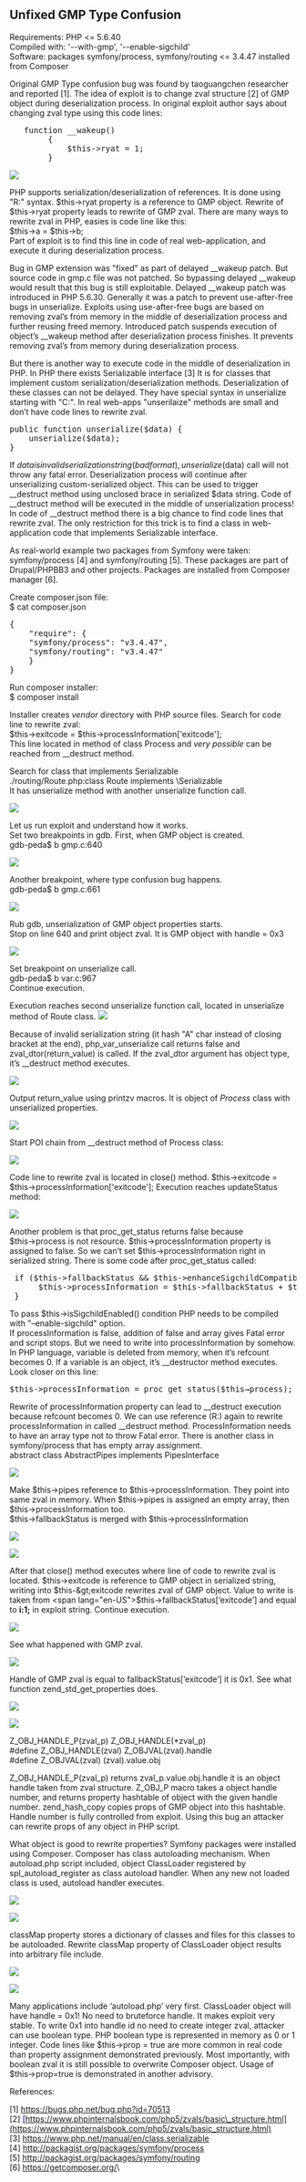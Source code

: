 ## Unfixed GMP Type Confusion

Requirements: PHP &lt;= 5.6.40\
Compiled with: '--with-gmp', '--enable-sigchild'\
Software: packages symfony/process, symfony/routing &lt;= 3.4.47 installed from Composer

Original GMP Type confusion bug was found by taoguangchen researcher and reported \[1\].
The idea of exploit is to change zval structure \[2\] of GMP object during deserialization process.
In original exploit author says about changing zval type using this code lines:
<pre class="western">	function __wakeup()
        {
            $this->ryat = 1;
        }
</pre>


![](./images/GMP_writeup_html_16a661db3f3f03db.png)


PHP supports serialization/deserialization of references. It is done using "R:" syntax. $this→ryat property is a reference to GMP object. Rewrite of $this→ryat property leads to rewrite of GMP zval.
There are many ways to rewrite zval in PHP, easies is code line like this:\
$this→a = $this→b;\
Part of exploit is to find this line in code of real web-application, and execute it during deserialization process.

Bug in GMP extension was "fixed" as part of delayed \_\_wakeup patch. But source code in gmp.c file was not patched. So bypassing delayed \_\_wakeup would result that this bug is still exploitable. Delayed \_\_wakeup patch was introduced in PHP 5.6.30. Generally it was a patch to prevent use-after-free bugs in unserialize. Exploits using use-after-free bugs are based on removing zval’s from memory in the middle of deserialization process and further reusing freed memory. Introduced patch suspends execution of object’s \_\_wakeup method after deserialization process finishes. It prevents removing zval’s from memory during deserialization process.

But there is another way to execute code in the middle of deserialization in PHP. In PHP there exists Serializable interface \[3\] It is for classes that implement custom serialization/deserialization methods. Deserialization of these classes can not be delayed. They have special syntax in unserialize starting with "C:". In real web-apps "unserilaize" methods are small and don’t have code lines to rewrite zval.
<pre class="western">public function unserialize($data) {
	unserialize($data);
}
</pre>
If $data is invalid serialization string (bad format), unserialize($data) call will not throw any fatal error. Deserialization process will continue after unserializing custom-serialized object. This can be used to trigger \_\_destruct method using unclosed brace in serialized $data string. Code of \_\_destruct method will be executed in the middle of unserialization process! In code of \_\_destruct method there is a big chance to find code lines that rewrite zval. The only restriction for this trick is to find a class in web-application code that implements Serializable interface.

As real-world example two packages from Symfony were taken: symfony/process \[4\] and symfony/routing \[5\]. These packages are part of Drupal/PHPBB3 and other projects. Packages are installed from Composer manager \[6\].

Create composer.json file:\
$ cat composer.json
<pre class="western">{
 	"require": {
 	"symfony/process": "v3.4.47",
 	"symfony/routing": "v3.4.47"
 	}
}
</pre>
Run composer installer:\
$ composer install

Installer creates *vendor* directory with PHP source files.
Search for code line to rewrite zval:\
$this-&gt;exitcode = $this→processInformation\['exitcode'\];\
This line located in method of class Process and *very possible* can be reached from \_\_destruct method.

Search for class that implements Serializable\
./routing/Route.php:class Route implements \\Serializable\
It has unserialize method with another unserialize function call.

![](./images/GMP_writeup_html_26f81e12ef36bdd5.png)

Let us run exploit and understand how it works.\
Set two breakpoints in gdb. First, when GMP object is created.\
gdb-peda$ b gmp.c:640

![](./images/GMP_writeup_html_6ad048eec7b2057f.png)

Another breakpoint, where type confusion bug happens.\
gdb-peda$ b gmp.c:661

![](./images/GMP_writeup_html_17c96806df5e2608.png)

Rub gdb, unserialization of GMP object properties starts.\
Stop on line 640 and print object zval. It is GMP object with handle = 0x3

![](./images/GMP_writeup_html_11ead780072e4865.png)

Set breakpoint on unserialize call.\
gdb-peda$ b var.c:967\
Continue execution.

Execution reaches second unserialize function call, located in unserialize method of Route class.
![](./images/GMP_writeup_html_26f81e12ef36bdd5.png)

Because of invalid serialization string (it hash "A" char instead of closing bracket at the end), php\_var\_unserialize call returns <span style="font-style: normal">false</span> and zval\_dtor(return\_value) is called. If the zval\_dtor argument has object type, it’s \_\_destruct method executes.

![](./images/GMP_writeup_html_6df380b4eb83bc24.png)

Output return\_value using printzv macros. It is object of *Process* class with unserialized properties.

![](./images/GMP_writeup_html_fabf90e0e3453489.png)

Start POI chain from \_\_destruct method of Process class:

![](./images/GMP_writeup_html_94d4c6fdecb81873.png)

Code line to rewrite zval is located in close() method.
$this-&gt;exitcode = $this→processInformation\['exitcode'\];
Execution reaches updateStatus method:

![](./images/GMP_writeup_html_a69107d944a8c250.png)

Another problem is that proc\_get\_status returns false because $this→process is not resource.
$this-&gt;processInformation property is assigned to false. So we can’t set $this-&gt;processInformation right in serialized string.
There is some code after proc\_get\_status called:

<pre class="western">
 if ($this-&gt;fallbackStatus &amp;&amp; $this-&gt;enhanceSigchildCompatibility &amp;&amp; $this-&gt;isSigchildEnabled()) {
      $this-&gt;processInformation = $this-&gt;fallbackStatus + $this-&gt;processInformation;
 }
</pre>
To pass $this→isSigchildEnabled() condition PHP needs to be compiled with "–enable-sigchild" option.\
If processInformation is false, addition of false and array gives Fatal error and script stops. But we need to write into processInformation by somehow.
In PHP language, variable is deleted from memory, when it’s refcount becomes 0. If a variable is an object, it’s \_\_destructor method executes. Look closer on this line:
<pre>$this-&gt;processInformation = proc_get_status($this→process);</pre>
Rewrite of processInformation property can lead to \_\_destruct execution because refcount becomes 0. We can use reference (R:) again to rewrite processInformation in called \_\_destruct method. ProcessInformation needs to have an array type not to throw Fatal error. There is another class in symfony/process that has empty array assignment.\
abstract class AbstractPipes implements PipesInterface

![](./images/GMP_writeup_html_529ef0cbcaa7b33b.png)

Make $this-&gt;pipes reference to $this→processInformation. They point into same zval in memory. When $this→pipes is assigned an empty array, then $this→processInformation too.\
$this-&gt;fallbackStatus is merged with $this-&gt;processInformation

![](./images/GMP_writeup_html_471883d5b1b0d88c.png)

![](./images/GMP_writeup_html_9c8f95ee7c5531a6.png)

After that close() method executes where line of code to rewrite zval is located.
$this-&gt;exitcode is reference to GMP object in serialized string, writing into $this-&gt;exitcode rewrites zval of GMP object. Value to write is taken from <span lang="en-US">$this→fallbackStatus\[‘exitcode’\] and equal to **i:1;** in exploit string.</span>
Continue execution.

![](./images/GMP_writeup_html_17c96806df5e2608.png)

See what happened with GMP zval.

![](./images/GMP_writeup_html_7c406d47c6f2d96b.png)

Handle of GMP zval is equal to <span lang="en-US">fallbackStatus\[‘exitcode’\] it is 0x1.</span>
See what function zend\_std\_get\_properties does.

![](./images/GMP_writeup_html_f54de01b309fe5a5.png)

![](./images/GMP_writeup_html_80d83e6e1df5d569.png)

Z\_OBJ\_HANDLE\_P(zval\_p) Z\_OBJ\_HANDLE(\*zval\_p) \
\#define Z\_OBJ\_HANDLE(zval) Z\_OBJVAL(zval).handle \
\#define Z\_OBJVAL(zval) (zval).value.obj

Z\_OBJ\_HANDLE\_P(zval\_p) returns zval\_p.value.obj.handle it is an object handle taken from zval structure. Z\_OBJ\_P macro takes a object handle number, and returns property hashtable of object with the given handle number. zend\_hash\_copy copies props of GMP object into this hashtable.
Handle number is fully controlled from exploit. Using this bug an attacker can rewrite props of any object in PHP script.

What object is good to rewrite properties? Symfony packages were installed using Composer. Composer has class autoloading mechanism. When autoload.php script included, object ClassLoader registered by spl\_autoload\_register as class autoload handler. When any new not loaded class is used, autoload handler executes.

![](./images/GMP_writeup_html_d92984e98dfe024d.png)

![](./images/GMP_writeup_html_281ab55b79068f04.png)

classMap property stores a dictionary of classes and files for this classes to be autoloaded. Rewrite classMap property of ClassLoader object results into arbitrary file include.

![](./images/GMP_writeup_html_8e704d1feaf5f69b.png)

![](./images/GMP_writeup_html_d9a1ad86819365cd.png)

Many applications include ‘autoload.php’ very first. ClassLoader object will have handle = 0x1! 
No need to bruteforce handle. It makes exploit very stable.
To write 0x1 into handle id no need to create integer zval, attacker can use boolean type. PHP boolean type is represented in memory as 0 or 1 integer. Code lines like $this→prop = true are more common in real code than property assignment demonstrated previously. <span lang="en-US">Most importantly, with boolean zval it is still possible to overwrite Composer object. Usage of $this→prop=true is demonstrated in another advisory.</span>

References:

\[1\] <font color="#000080"><span lang="zxx"><u><https://bugs.php.net/bug.php?id=70513></u></span></font>\
\[2\] <font color="#000080"><span lang="zxx"><u>[https://www.phpinternalsbook.com/php5/zvals/basic\_structure.html](https://www.phpinternalsbook.com/php5/zvals/basic_structure.html)</u></span></font>\
\[3\] <font color="#000080"><span lang="zxx"><u><https://www.php.net/manual/en/class.serializable></u></span></font>\
\[4\] <font color="#000080"><span lang="zxx"><u><http://packagist.org/packages/symfony/process></u></span></font>\
\[5\] <font color="#000080"><span lang="zxx"><u><http://packagist.org/packages/symfony/routing></u></span></font>\
\[6\] <font color="#000080"><span lang="zxx"><u><https://getcomposer.org/></u></span></font>\